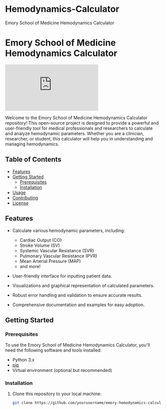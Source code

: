 # Hemodynamics-Calculator
Emory School of Medicine Hemodynamics Calculator

# Emory School of Medicine Hemodynamics Calculator

![Emory School of Medicine Logo](https://med.emory.edu/index.html)

Welcome to the Emory School of Medicine Hemodynamics Calculator repository! This open-source project is designed to provide a powerful and user-friendly tool for medical professionals and researchers to calculate and analyze hemodynamic parameters. Whether you are a clinician, researcher, or student, this calculator will help you in understanding and managing hemodynamics.

## Table of Contents

- [Features](#features)
- [Getting Started](#getting-started)
  - [Prerequisites](#prerequisites)
  - [Installation](#installation)
- [Usage](#usage)
- [Contributing](#contributing)
- [License](#license)

## Features

- Calculate various hemodynamic parameters, including:
  - Cardiac Output (CO)
  - Stroke Volume (SV)
  - Systemic Vascular Resistance (SVR)
  - Pulmonary Vascular Resistance (PVR)
  - Mean Arterial Pressure (MAP)
  - and more!

- User-friendly interface for inputting patient data.
- Visualizations and graphical representation of calculated parameters.
- Robust error handling and validation to ensure accurate results.
- Comprehensive documentation and examples for easy adoption.

## Getting Started

### Prerequisites

To use the Emory School of Medicine Hemodynamics Calculator, you'll need the following software and tools installed:

- Python 3.x
- [pip](https://pip.pypa.io/en/stable/installation/)
- Virtual environment (optional but recommended)

### Installation

1. Clone this repository to your local machine:

   ```bash
   git clone https://github.com/yourusername/emory-hemodynamics-calculator.git

